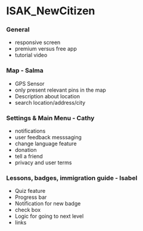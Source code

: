 # ISAK_NewCitizen

### General 
- responsive screen 
- premium versus free app 
- tutorial video 

### Map - Salma
- GPS Sensor 
- only present relevant pins in the map 
- Description about location 
- search location/address/city


### Settings & Main Menu - Cathy 
- notifications 
- user feedback messsaging 
- change language feature 
- donation 
- tell a friend 
- privacy and user terms 


### Lessons, badges, immigration guide - Isabel 
- Quiz feature 
- Progress bar 
- Notification for new badge 
-  check box 
-  Logic for going to next level 
-  links  
